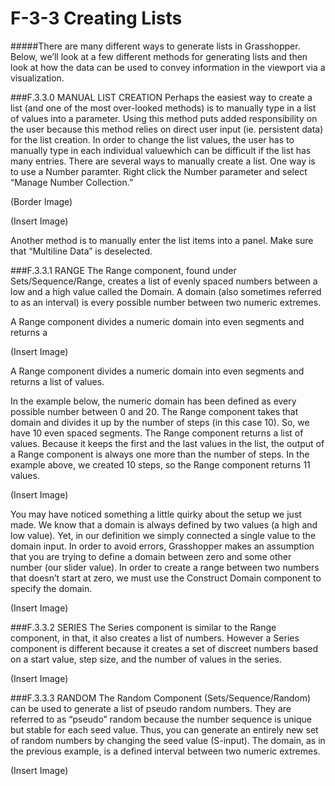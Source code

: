 # F-3-3 Creating Lists

#####There are many different ways to generate lists in Grasshopper. Below, we’ll look at a few different methods for generating lists and then look at how the data can be used to convey information in the viewport via a visualization.

###F.3.3.0 MANUAL LIST CREATION
Perhaps the easiest way to create a list (and one of the most over-looked
methods) is to manually type in a list of values into a parameter. Using this
method puts added responsibility on the user because this method relies on
direct user input (ie. persistent data) for the list creation. In order to change the
list values, the user has to manually type in each individual valuewhich can be
difficult if the list has many entries. There are several ways to manually create
a list. One way is to use a Number paramter. Right click the Number parameter
and select “Manage Number Collection.”

(Border Image)

(Insert Image)

Another method is to manually enter the list items into a panel. Make sure that
“Multiline Data” is deselected.

###F.3.3.1 RANGE
The Range component, found under Sets/Sequence/Range, creates a list of
evenly spaced numbers between a low and a high value called the Domain. A
domain (also sometimes referred to as an interval) is every possible number
between two numeric extremes.

A Range component divides a numeric domain into even segments and returns a

(Insert Image)

A Range component divides a numeric domain into even segments and returns a
list of values.

In the example below, the numeric domain has been defined as every possible
number between 0 and 20. The Range component takes that domain and
divides it up by the number of steps (in this case 10). So, we have 10 even spaced
segments. The Range component returns a list of values. Because it keeps the
first and the last values in the list, the output of a Range component is always
one more than the number of steps. In the example above, we created 10 steps,
so the Range component returns 11 values.

(Insert Image)

You may have noticed something a little quirky about the setup we just made.
We know that a domain is always defined by two values (a high and low value).
Yet, in our definition we simply connected a single value to the domain input.
In order to avoid errors, Grasshopper makes an assumption that you are trying
to define a domain between zero and some other number (our slider value). In
order to create a range between two numbers that doesn’t start at zero, we must
use the Construct Domain component to specify the domain.

(Insert Image)

###F.3.3.2 SERIES
The Series component is similar to the Range component, in that, it also creates a
list of numbers. However a Series component is different because it creates a set
of discreet numbers based on a start value, step size, and the number of values in
the series.

(Insert Image)

###F.3.3.3 RANDOM
The Random Component (Sets/Sequence/Random) can be used to generate a list
of pseudo random numbers. They are referred to as “pseudo” random because
the number sequence is unique but stable for each seed value. Thus, you can
generate an entirely new set of random numbers by changing the seed value
(S-input). The domain, as in the previous example, is a defined interval between
two numeric extremes.

(Insert Image)
